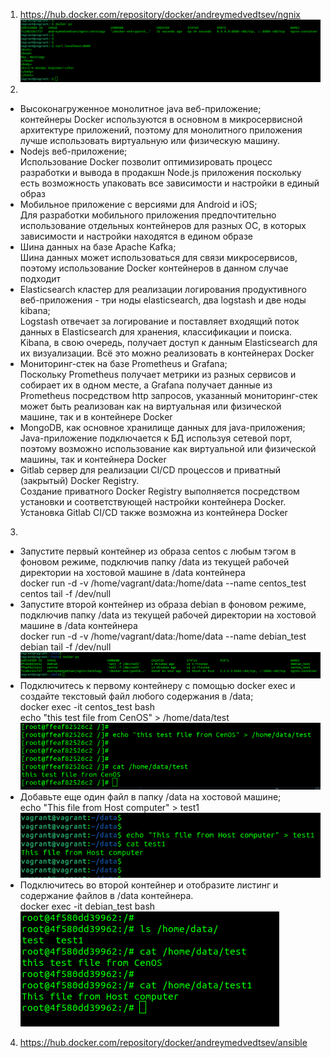 1. https://hub.docker.com/repository/docker/andreymedvedtsev/ngnix<br/>
![img_74.png](img_74.png)
2. 
* Высоконагруженное монолитное java веб-приложение;<br/>
контейнеры Docker используются в основном в микросервисной архитектуре приложений, поэтому для монолитного приложения лучше использовать виртуальную или физическую машину. 
* Nodejs веб-приложение;<br/>
Использование Docker позволит оптимизировать процесс разработки и вывода в продакшн Node.js приложения поскольку есть возможность упаковать все зависимости и настройки в единый образ<br/>
* Мобильное приложение c версиями для Android и iOS;<br/>
Для разработки мобильного приложения предпочтительно использование отдельных контейнеров для разных ОС, в которых зависимости и настройки находятся в едином образе<br/>
* Шина данных на базе Apache Kafka;<br/>
Шина данных может использоваться для связи микросервисов, поэтому использование Docker контейнеров в данном случае подходит<br/>
* Elasticsearch кластер для реализации логирования продуктивного веб-приложения - три ноды elasticsearch, два logstash и две ноды kibana;<br/>
Logstash отвечает за логирование и поставляет входящий поток данных в Elasticsearch для хранения, классификации и поиска. Kibana, в свою очередь, получает доступ к данным Elasticsearch для их визуализации. Всё это можно реализовать в контейнерах Docker<br/>
* Мониторинг-стек на базе Prometheus и Grafana;<br/>
Поскольку Prometheus получает метрики из разных сервисов и собирает их в одном месте, а Grafana получает данные из Prometheus посредством http запросов, указанный мониторинг-стек может быть реализован как на виртуальная или физической машине, так и в контейнере Docker<br/> 
* MongoDB, как основное хранилище данных для java-приложения;<br/>
Java-приложение подключается к БД используя сетевой порт, поэтому возможно использование как виртуальной или физической машины, так и контейнера Docker<br/>
* Gitlab сервер для реализации CI/CD процессов и приватный (закрытый) Docker Registry.<br/>
Создание приватного Docker Registry выполняется посредством установки и соответствующей настройки контейнера Docker. Установка Gitlab CI/CD также возможна из контейнера Docker<br/>         
3.
* Запустите первый контейнер из образа centos c любым тэгом в фоновом режиме, подключив папку /data из текущей рабочей директории на хостовой машине в /data контейнера<br/>
docker run -d -v /home/vagrant/data:/home/data --name centos_test centos tail -f /dev/null<br/>
* Запустите второй контейнер из образа debian в фоновом режиме, подключив папку /data из текущей рабочей директории на хостовой машине в /data контейнера<br/>
docker run -d -v /home/vagrant/data:/home/data --name debian_test debian tail -f /dev/null<br/>
![img_76.png](img_76.png)<br/>
* Подключитесь к первому контейнеру с помощью docker exec и создайте текстовый файл любого содержания в /data;<br/>
docker exec -it centos_test bash<br/>
echo "this test file from CenOS" > /home/data/test<br/>
![img_75.png](img_75.png)<br/>
* Добавьте еще один файл в папку /data на хостовой машине;<br/>
echo "This file from Host computer" > test1<br/>
![img_77.png](img_77.png)<br/>
* Подключитесь во второй контейнер и отобразите листинг и содержание файлов в /data контейнера.<br/>
docker exec -it debian_test bash<br/>
![img_78.png](img_78.png)<br/>

4. https://hub.docker.com/repository/docker/andreymedvedtsev/ansible<br/>
